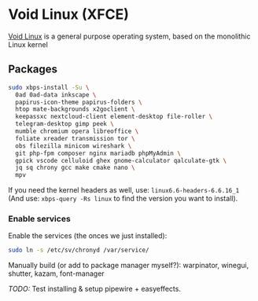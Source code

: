 # Void Linux (XFCE)

[Void Linux](https://voidlinux.org/) is a general purpose operating system, based on the monolithic Linux kernel

## Packages

```sh
sudo xbps-install -Su \
  0ad 0ad-data inkscape \
  papirus-icon-theme papirus-folders \
  htop mate-backgrounds x2goclient \
  keepassxc nextcloud-client element-desktop file-roller \
  telegram-desktop gimp peek \
  mumble chromium opera libreoffice \
  foliate xreader transmission tor \
  obs filezilla minicom wireshark \
  git php-fpm composer nginx mariadb phpMyAdmin \
  gpick vscode celluloid ghex gnome-calculator qalculate-gtk \
  jq sq chrony gcc make cmake nano \
  mpv
```

If you need the kernel headers as well, use: `linux6.6-headers-6.6.16_1` (And use: `xbps-query -Rs linux` to find the version you want to install).

### Enable services

Enable the services (the onces we just installed):

```sh
sudo ln -s /etc/sv/chronyd /var/service/
```

Manually build (or add to package manager myself?): warpinator, winegui, shutter, kazam, font-manager

_TODO:_ Test installing & setup pipewire + easyeffects.
